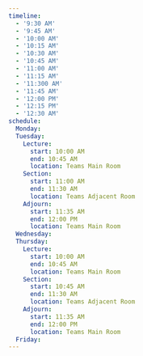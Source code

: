 ```yaml
---
timeline:
  - '9:30 AM'
  - '9:45 AM'
  - '10:00 AM'
  - '10:15 AM'
  - '10:30 AM'
  - '10:45 AM'
  - '11:00 AM'
  - '11:15 AM'
  - '11:300 AM'
  - '11:45 AM'
  - '12:00 PM'
  - '12:15 PM'
  - '12:30 AM'
schedule:
  Monday:
  Tuesday:
    Lecture:
      start: 10:00 AM
      end: 10:45 AM
      location: Teams Main Room
    Section:
      start: 11:00 AM
      end: 11:30 AM
      location: Teams Adjacent Room
    Adjourn:
      start: 11:35 AM
      end: 12:00 PM
      location: Teams Main Room
  Wednesday:
  Thursday:
    Lecture:
      start: 10:00 AM
      end: 10:45 AM
      location: Teams Main Room
    Section:
      start: 10:45 AM
      end: 11:30 AM
      location: Teams Adjacent Room
    Adjourn:
      start: 11:35 AM
      end: 12:00 PM
      location: Teams Main Room
  Friday:
---
```

